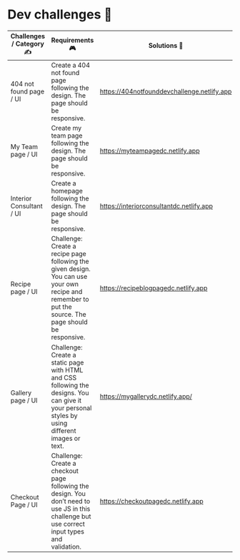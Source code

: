 # Dev challenges  🌟

Challenges / Category ✍️  | Requirements 🎮 | Solutions 🚀 | Screenshots 📷
------------ | ------------- | ------------- | -------------
404 not found page / UI | Create a 404 not found page following the design. The page should be responsive. | https://404notfounddevchallenge.netlify.app | ![](./img/screenshot1.png)
My Team page  / UI| Create my team page following the design. The page should be responsive. | https://myteampagedc.netlify.app | ![](./img/screenshot2.png)
Interior Consultant / UI | Create a homepage following the design. The page should be responsive. | https://interiorconsultantdc.netlify.app | ![](./img/screenshot3.png)
Recipe page / UI | Challenge: Create a recipe page following the given design. You can use your own recipe and remember to put the source. The page should be responsive. | https://recipeblogpagedc.netlify.app | ![](./img/screenshot4.png)
Gallery page / UI | Challenge: Create a static page with HTML and CSS following the designs. You can give it your personal styles by using different images or text. | https://mygallerydc.netlify.app/ | ![](./img/screenshot5.png)
Checkout Page / UI | Challenge: Create a checkout page following the design. You don’t need to use JS in this challenge but use correct input types and validation. | https://checkoutpagedc.netlify.app | ![](./img/screenshot6.png)